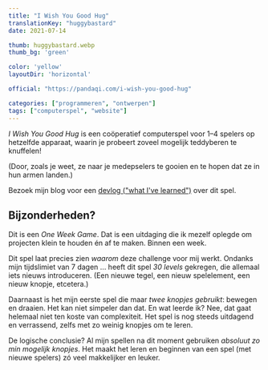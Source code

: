 ```yaml
---
title: "I Wish You Good Hug"
translationKey: "huggybastard"
date: 2021-07-14

thumb: huggybastard.webp
thumb_bg: 'green'

color: 'yellow'
layoutDir: 'horizontal'

official: "https://pandaqi.com/i-wish-you-good-hug"

categories: ["programmeren", "ontwerpen"]
tags: ["computerspel", "website"]
---
```


_I Wish You Good Hug_ is een coöperatief computerspel voor 1&ndash;4 spelers op hetzelfde apparaat, waarin je probeert zoveel mogelijk teddyberen te knuffelen!

(Door, zoals je weet, ze naar je medepselers te gooien en te hopen dat ze in hun armen landen.)

Bezoek mijn blog voor een [devlog ("what I've learned")](https://pandaqi.com/blog/videogames/one-week-games/devlog-i-wish-you-good-hug) over dit spel.

## Bijzonderheden?
Dit is een _One Week Game_. Dat is een uitdaging die ik mezelf oplegde om projecten klein te houden én af te maken. Binnen een week.

Dit spel laat precies zien _waarom_ deze challenge voor mij werkt. Ondanks mijn tijdslimiet van 7 dagen ... heeft dit spel _30 levels_ gekregen, die allemaal iets nieuws introduceren. (Een nieuwe tegel, een nieuw spelelement, een nieuw knopje, etcetera.)

Daarnaast is het mijn eerste spel die maar _twee knopjes gebruikt_: bewegen en draaien. Het kan niet simpeler dan dat. En wat leerde ik? Nee, dat gaat helemaal niet ten koste van complexiteit. Het spel is nog steeds uitdagend en verrassend, zelfs met zo weinig knopjes om te leren.

De logische conclusie? Al mijn spellen na dit moment gebruiken _absoluut zo min mogelijk knopjes_. Het maakt het leren en beginnen van een spel (met nieuwe spelers) zó veel makkelijker en leuker.
